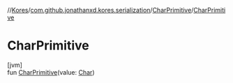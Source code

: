 //[Kores](../../../index.md)/[com.github.jonathanxd.kores.serialization](../index.md)/[CharPrimitive](index.md)/[CharPrimitive](-char-primitive.md)

# CharPrimitive

[jvm]\
fun [CharPrimitive](-char-primitive.md)(value: [Char](https://kotlinlang.org/api/latest/jvm/stdlib/kotlin/-char/index.html))

